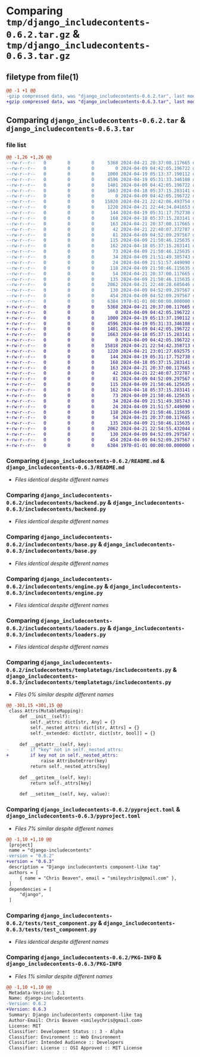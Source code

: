 # Comparing `tmp/django_includecontents-0.6.2.tar.gz` & `tmp/django_includecontents-0.6.3.tar.gz`

## filetype from file(1)

```diff
@@ -1 +1 @@
-gzip compressed data, was "django_includecontents-0.6.2.tar", last modified: Sun Apr 21 22:44:34 2024, max compression
+gzip compressed data, was "django_includecontents-0.6.3.tar", last modified: Sun Apr 21 23:01:27 2024, max compression
```

## Comparing `django_includecontents-0.6.2.tar` & `django_includecontents-0.6.3.tar`

### file list

```diff
@@ -1,26 +1,26 @@
--rw-r--r--   0        0        0     5368 2024-04-21 20:37:00.117665 django_includecontents-0.6.2/README.md
--rw-r--r--   0        0        0        0 2024-04-09 04:42:05.196722 django_includecontents-0.6.2/includecontents/__init__.py
--rw-r--r--   0        0        0     1000 2024-04-19 05:13:37.190112 django_includecontents-0.6.2/includecontents/backend.py
--rw-r--r--   0        0        0     4596 2024-04-19 05:31:33.346108 django_includecontents-0.6.2/includecontents/base.py
--rw-r--r--   0        0        0     1401 2024-04-09 04:42:05.196722 django_includecontents-0.6.2/includecontents/engine.py
--rw-r--r--   0        0        0     1663 2024-04-18 05:37:15.283141 django_includecontents-0.6.2/includecontents/loaders.py
--rw-r--r--   0        0        0        0 2024-04-09 04:42:05.196722 django_includecontents-0.6.2/includecontents/templatetags/__init__.py
--rw-r--r--   0        0        0    15820 2024-04-21 22:42:06.493754 django_includecontents-0.6.2/includecontents/templatetags/includecontents.py
--rw-r--r--   0        0        0     1220 2024-04-21 22:44:34.041653 django_includecontents-0.6.2/pyproject.toml
--rw-r--r--   0        0        0      144 2024-04-19 05:31:17.752738 django_includecontents-0.6.2/tests/settings.py
--rw-r--r--   0        0        0      168 2024-04-18 05:37:15.283141 django_includecontents-0.6.2/tests/templates/components/card.html
--rw-r--r--   0        0        0      163 2024-04-21 20:37:00.117665 django_includecontents-0.6.2/tests/templates/components/card_extend.html
--rw-r--r--   0        0        0       42 2024-04-21 22:40:07.372787 django_includecontents-0.6.2/tests/templates/components/empty_props.html
--rw-r--r--   0        0        0       81 2024-04-09 04:52:09.297567 django_includecontents-0.6.2/tests/templates/multiline.html
--rw-r--r--   0        0        0      115 2024-04-09 21:50:46.125635 django_includecontents-0.6.2/tests/templates/test_component/attrs.html
--rw-r--r--   0        0        0      162 2024-04-18 05:37:15.283141 django_includecontents-0.6.2/tests/templates/test_component/extend_class.html
--rw-r--r--   0        0        0       73 2024-04-09 21:50:46.125635 django_includecontents-0.6.2/tests/templates/test_component/index.html
--rw-r--r--   0        0        0       34 2024-04-09 21:51:49.385743 django_includecontents-0.6.2/tests/templates/test_component/missing_attr.html
--rw-r--r--   0        0        0       24 2024-04-09 21:51:57.449090 django_includecontents-0.6.2/tests/templates/test_component/missing_closing_tag.html
--rw-r--r--   0        0        0      118 2024-04-09 21:50:46.115635 django_includecontents-0.6.2/tests/templates/test_tag/basic.html
--rw-r--r--   0        0        0       54 2024-04-21 20:37:00.117665 django_includecontents-0.6.2/tests/templates/test_tag/inner.html
--rw-r--r--   0        0        0      135 2024-04-09 21:50:46.115635 django_includecontents-0.6.2/tests/templates/test_tag/with_attr.html
--rw-r--r--   0        0        0     2062 2024-04-21 22:40:28.685646 django_includecontents-0.6.2/tests/test_component.py
--rw-r--r--   0        0        0      130 2024-04-09 04:52:09.297567 django_includecontents-0.6.2/tests/test_multiline.py
--rw-r--r--   0        0        0      454 2024-04-09 04:52:09.297567 django_includecontents-0.6.2/tests/test_tag.py
--rw-r--r--   0        0        0     6384 1970-01-01 00:00:00.000000 django_includecontents-0.6.2/PKG-INFO
+-rw-r--r--   0        0        0     5368 2024-04-21 20:37:00.117665 django_includecontents-0.6.3/README.md
+-rw-r--r--   0        0        0        0 2024-04-09 04:42:05.196722 django_includecontents-0.6.3/includecontents/__init__.py
+-rw-r--r--   0        0        0     1000 2024-04-19 05:13:37.190112 django_includecontents-0.6.3/includecontents/backend.py
+-rw-r--r--   0        0        0     4596 2024-04-19 05:31:33.346108 django_includecontents-0.6.3/includecontents/base.py
+-rw-r--r--   0        0        0     1401 2024-04-09 04:42:05.196722 django_includecontents-0.6.3/includecontents/engine.py
+-rw-r--r--   0        0        0     1663 2024-04-18 05:37:15.283141 django_includecontents-0.6.3/includecontents/loaders.py
+-rw-r--r--   0        0        0        0 2024-04-09 04:42:05.196722 django_includecontents-0.6.3/includecontents/templatetags/__init__.py
+-rw-r--r--   0        0        0    15818 2024-04-21 22:54:42.358713 django_includecontents-0.6.3/includecontents/templatetags/includecontents.py
+-rw-r--r--   0        0        0     1220 2024-04-21 23:01:27.692575 django_includecontents-0.6.3/pyproject.toml
+-rw-r--r--   0        0        0      144 2024-04-19 05:31:17.752738 django_includecontents-0.6.3/tests/settings.py
+-rw-r--r--   0        0        0      168 2024-04-18 05:37:15.283141 django_includecontents-0.6.3/tests/templates/components/card.html
+-rw-r--r--   0        0        0      163 2024-04-21 20:37:00.117665 django_includecontents-0.6.3/tests/templates/components/card_extend.html
+-rw-r--r--   0        0        0       42 2024-04-21 22:40:07.372787 django_includecontents-0.6.3/tests/templates/components/empty_props.html
+-rw-r--r--   0        0        0       81 2024-04-09 04:52:09.297567 django_includecontents-0.6.3/tests/templates/multiline.html
+-rw-r--r--   0        0        0      115 2024-04-09 21:50:46.125635 django_includecontents-0.6.3/tests/templates/test_component/attrs.html
+-rw-r--r--   0        0        0      162 2024-04-18 05:37:15.283141 django_includecontents-0.6.3/tests/templates/test_component/extend_class.html
+-rw-r--r--   0        0        0       73 2024-04-09 21:50:46.125635 django_includecontents-0.6.3/tests/templates/test_component/index.html
+-rw-r--r--   0        0        0       34 2024-04-09 21:51:49.385743 django_includecontents-0.6.3/tests/templates/test_component/missing_attr.html
+-rw-r--r--   0        0        0       24 2024-04-09 21:51:57.449090 django_includecontents-0.6.3/tests/templates/test_component/missing_closing_tag.html
+-rw-r--r--   0        0        0      118 2024-04-09 21:50:46.115635 django_includecontents-0.6.3/tests/templates/test_tag/basic.html
+-rw-r--r--   0        0        0       54 2024-04-21 20:37:00.117665 django_includecontents-0.6.3/tests/templates/test_tag/inner.html
+-rw-r--r--   0        0        0      135 2024-04-09 21:50:46.115635 django_includecontents-0.6.3/tests/templates/test_tag/with_attr.html
+-rw-r--r--   0        0        0     2062 2024-04-21 22:54:55.432044 django_includecontents-0.6.3/tests/test_component.py
+-rw-r--r--   0        0        0      130 2024-04-09 04:52:09.297567 django_includecontents-0.6.3/tests/test_multiline.py
+-rw-r--r--   0        0        0      454 2024-04-09 04:52:09.297567 django_includecontents-0.6.3/tests/test_tag.py
+-rw-r--r--   0        0        0     6384 1970-01-01 00:00:00.000000 django_includecontents-0.6.3/PKG-INFO
```

### Comparing `django_includecontents-0.6.2/README.md` & `django_includecontents-0.6.3/README.md`

 * *Files identical despite different names*

### Comparing `django_includecontents-0.6.2/includecontents/backend.py` & `django_includecontents-0.6.3/includecontents/backend.py`

 * *Files identical despite different names*

### Comparing `django_includecontents-0.6.2/includecontents/base.py` & `django_includecontents-0.6.3/includecontents/base.py`

 * *Files identical despite different names*

### Comparing `django_includecontents-0.6.2/includecontents/engine.py` & `django_includecontents-0.6.3/includecontents/engine.py`

 * *Files identical despite different names*

### Comparing `django_includecontents-0.6.2/includecontents/loaders.py` & `django_includecontents-0.6.3/includecontents/loaders.py`

 * *Files identical despite different names*

### Comparing `django_includecontents-0.6.2/includecontents/templatetags/includecontents.py` & `django_includecontents-0.6.3/includecontents/templatetags/includecontents.py`

 * *Files 0% similar despite different names*

```diff
@@ -301,15 +301,15 @@
 class Attrs(MutableMapping):
     def __init__(self):
         self._attrs: dict[str, Any] = {}
         self._nested_attrs: dict[str, Attrs] = {}
         self._extended: dict[str, dict[str, bool]] = {}
 
     def __getattr__(self, key):
-        if "key" not in self._nested_attrs:
+        if key not in self._nested_attrs:
             raise AttributeError(key)
         return self._nested_attrs[key]
 
     def __getitem__(self, key):
         return self._attrs[key]
 
     def __setitem__(self, key, value):
```

### Comparing `django_includecontents-0.6.2/pyproject.toml` & `django_includecontents-0.6.3/pyproject.toml`

 * *Files 7% similar despite different names*

```diff
@@ -1,10 +1,10 @@
 [project]
 name = "django-includecontents"
-version = "0.6.2"
+version = "0.6.3"
 description = "Django includecontents component-like tag"
 authors = [
     { name = "Chris Beaven", email = "smileychris@gmail.com" },
 ]
 dependencies = [
     "django",
 ]
```

### Comparing `django_includecontents-0.6.2/tests/test_component.py` & `django_includecontents-0.6.3/tests/test_component.py`

 * *Files identical despite different names*

### Comparing `django_includecontents-0.6.2/PKG-INFO` & `django_includecontents-0.6.3/PKG-INFO`

 * *Files 1% similar despite different names*

```diff
@@ -1,10 +1,10 @@
 Metadata-Version: 2.1
 Name: django-includecontents
-Version: 0.6.2
+Version: 0.6.3
 Summary: Django includecontents component-like tag
 Author-Email: Chris Beaven <smileychris@gmail.com>
 License: MIT
 Classifier: Development Status :: 3 - Alpha
 Classifier: Environment :: Web Environment
 Classifier: Intended Audience :: Developers
 Classifier: License :: OSI Approved :: MIT License
```


